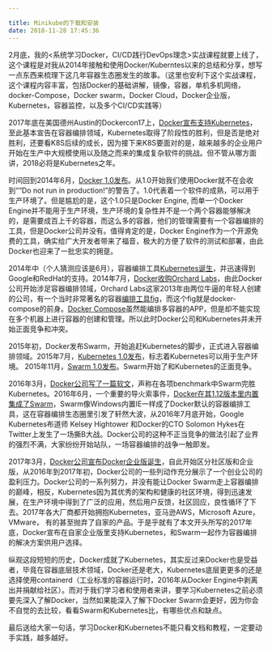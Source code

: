 ```yaml
---

title: Minikube的下载和安装
date: 2018-11-28 17:45:36
---
```


2月底，我的<系统学习Docker，CI/CD践行DevOps理念>实战课程就要上线了，这个课程是对我从2014年接触和使用Docker/Kuberntes以来的总结和分享，想写一点东西来梳理下这几年容器生态圈发生的故事。（这里也安利下这个实战课程，这个课程内容丰富，包括Docker的基础讲解，镜像，容器，单机多机网络，docker-Compose，Docker swarm，Docker Cloud，Docker企业版，Kubernetes，容器监控，以及多个CI/CD实践等）

2017年底在美国德州Austin的Dockercon17上，[Docker宣布支持Kubernetes][1]，至此基本宣告在容器编排领域，Kubernetes取得了阶段性的胜利，但是否是绝对胜利，还要看K8S后续的成长，因为接下来K8S要面对的是，越来越多的企业用户开始在生产中大规模使用以及随之而来的集成复杂软件的挑战。但不管从哪方面讲，2018必将是Kubernetes之年。

时间回到2014年6月，[Docker 1.0发布][2]。从1.0开始我们使用Docker就不在会收到““Do not run in production!”的警告了。1.0代表着一个软件的成熟，可以用于生产环境了。但是尴尬的是，这个1.0只是Docker Engine, 而单一个Docker Engine并不能用于生产环境，生产环境的复杂性并不是一个两个容器能够解决的，是需要成百上千的容器，而这么多的容器，他们的管理需要有一个容器编排的工具，但是Docker公司并没有。值得肯定的是，Docker Engine作为一个开源免费的工具，确实给广大开发者带来了福音，极大的方便了软件的测试和部署，由此Docker也迎来了一批忠实的拥趸。

2014年中（个人猜测应该是6月），容器编排工具[Kubernetes诞生][3]，并迅速得到Google和RedHat的支持。2014年7月，[Docker收购Orchard Labs][4]，由此Docker公司开始涉足容器编排领域，Orchard Labs这家2013年由两位牛逼的年轻人创建的公司，有一个当时非常著名的容器[编排工具fig][5]，而这个fig就是docker-compose的前身。[Docker Compose][6]虽然能编排多容器的APP，但是却不能实现在多个机器上进行容器的创建和管理。所以此时Docker公司和Kubernetes并未开始正面竞争和冲突。

2015年初，Docker发布Swarm，开始追赶Kubernetes的脚步，正式进入容器编排领域。2015年7月，[Kubernetes 1.0发布][7]，标志着Kubernetes可以用于生产环境。 2015年11月，[Swarm 1.0发布][8]。Swarm开始了和Kubernetes的正面竞争。

2016年3月，[Docker公司写了一篇软文][9]，声称在各项benchmark中Swarm完胜Kubernetes。2016年6月，一个重要的导火索事件，[Docker在其1.12版本里内置集成了Swarm][10]，Swarm像Windows内置IE一样成了Docker默认的容器编排工具，这在容器编排生态圈里引发了轩然大波，从2016年7月底开始，Google Kubernetes布道师 Kelsey Hightower 和Docker的CTO Solomon Hykes在Twitter上发生了一场撕B大战。Docker公司的这种不正当竞争的做法引起了业界的强烈不满，大家纷纷开始站队，一场容器编排的战争一触即发。

2017年3月，[Docker公司宣布Docker企业版诞生][11]，自此开始区分社区版和企业版，从2016年到2017年初，Docker公司的一些列动作充分展示了一个创业公司的盈利压力。Docker公司的一系列努力，并没有能让Docker Swarm走上容器编排的巅峰，相反，Kubernetes因为其优秀的架构和健康的社区环境，得到迅速发展，在生产环境中得到了广泛的应用，然后用户反馈，社区回应，良性循环了下去。2017年各大厂商都开始拥抱Kubernetes，亚马逊AWS，Microsoft Azure，VMware， 有的甚至抛弃了自家的产品。于是乎就有了本文开头所写的2017年底，Docker宣布在自家企业版里支持Kubernetes，和Swarm一起作为容器编排的解决方案供用户选择。

纵观这段短短的历史，Docker成就了Kubernetes，其实反过来Docker也是受益者，毕竟在容器底层技术领域，Docker还是老大，Kubernetes底层更更多的还是选择使用containerd（工业标准的容器运行时，2016年从Docker Engine中剥离出并捐献给社区）。而对于我们学习者和使用者来讲，要学习Kubernetes之前必须要先深入了解Docker，当然如果能深入了解下Docker Swarm会更好，因为你会不自觉的去比较，看看Swarm和Kubernetes比，有哪些优点和缺点。

最后送给大家一句话，学习Docker和Kubernetes不能只看文档和教程，一定要动手实践，越多越好。



[1]: https://blog.docker.com/2017/10/docker-enterprise-edition-kubernetes/
[2]: https://blog.docker.com/2014/06/its-here-docker-1-0/
[3]: https://en.wikipedia.org/wiki/Kubernetes
[4]: https://www.infoq.com/news/2014/07/docker-acquires-orchard
[5]: http://www.fig.sh/
[6]: https://docs.docker.com/compose/
[7]: https://cloudplatform.googleblog.com/2015/07/Kubernetes-V1-Released.html
[8]: https://blog.docker.com/2015/11/swarm-1-0/
[9]: https://containerjournal.com/2016/03/17/docker-swarm-beats-google-kubernetes-container-cluster-orchestration/
[10]: https://blog.docker.com/2016/06/docker-1-12-built-in-orchestration/
[11]: https://blog.docker.com/2017/03/docker-enterprise-edition/